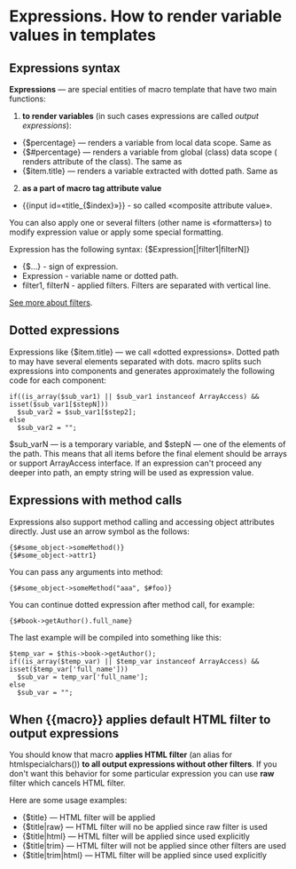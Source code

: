 # Expressions. How to render variable values in templates
## Expressions syntax
**Expressions** — are special entities of macro template that have two main functions:
1. **to render variables** (in such cases expressions are called *output expressions*):
  * {$percentage} — renders a variable from local data scope. Same as <?php echo $percentage; ?>
  * {$#percentage} — renders a variable from global (class) data scope ( renders attribute of the class). The same as <?php echo $this→percantage; ?>
  * {$item.title} — renders a variable extracted with dotted path. Same as <?php $var_001 = isset($item['title']) ? $item['title'] : »»; echo $var_001; ?>
2. **as a part of macro tag attribute value**
  * {{input id=«title_{$index}»}} - so called «composite attribute value».

You can also apply one or several filters (other name is «formatters») to modify expression value or apply some special formatting.

Expression has the following syntax: {$Expression[|filter1|filterN]}

* {$…} - sign of expression.
* Expression - variable name or dotted path.
* filter1, filterN - applied filters. Filters are separated with vertical line.

[See more about filters](./filters_intro.md).

## Dotted expressions
Expressions like {$item.title} — we call «dotted expressions». Dotted path to may have several elements separated with dots. macro splits such expressions into components and generates approximately the following code for each component:

    if((is_array($sub_var1) || $sub_var1 instanceof ArrayAccess) && isset($sub_var1[$stepN])) 
      $sub_var2 = $sub_var1[$step2]; 
    else 
      $sub_var2 = "";

$sub_varN — is a temporary variable, and $stepN — one of the elements of the path. This means that all items before the final element should be arrays or support ArrayAccess interface. If an expression can't proceed any deeper into path, an empty string will be used as expression value.

## Expressions with method calls
Expressions also support method calling and accessing object attributes directly. Just use an arrow symbol as the follows:

    {$#some_object->someMethod()}
    {$#some_object->attr1}

You can pass any arguments into method:

    {$#some_object->someMethod("aaa", $#foo)}

You can continue dotted expression after method call, for example:

    {$#book->getAuthor().full_name}

The last example will be compiled into something like this:

    $temp_var = $this->book->getAuthor();
    if((is_array($temp_var) || $temp_var instanceof ArrayAccess) && isset($temp_var['full_name'])) 
      $sub_var = temp_var['full_name']; 
    else 
      $sub_var = "";

## When {{macro}} applies default HTML filter to output expressions
You should know that macro **applies HTML filter** (an alias for htmlspecialchars()) **to all output expressions without other filters**. If you don't want this behavior for some particular expression you can use **raw** filter which cancels HTML filter.

Here are some usage examples:

* {$title} — HTML filter will be applied
* {$title|raw} — HTML filter will no be applied since raw filter is used
* {$title|html} — HTML filter will be applied since used explicitly
* {$title|trim} — HTML filter will not be applied since other filters are used
* {$title|trim|html} — HTML filter will be applied since used explicitly
